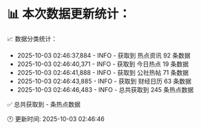 📊 本次数据更新统计：
==========================

📈 数据分类统计：
- 2025-10-03 02:46:37,884 - INFO - 获取到 热点资讯 92 条数据
- 2025-10-03 02:46:40,371 - INFO - 获取到 今日热点 19 条数据
- 2025-10-03 02:46:41,888 - INFO - 获取到 公社热帖 71 条数据
- 2025-10-03 02:46:43,885 - INFO - 获取到 财经日历 63 条数据
- 2025-10-03 02:46:46,483 - INFO - 总共获取到 245 条热点数据

✅ 总共获取到 - 条热点数据

🕐 更新时间: 2025-10-03 02:46:46
